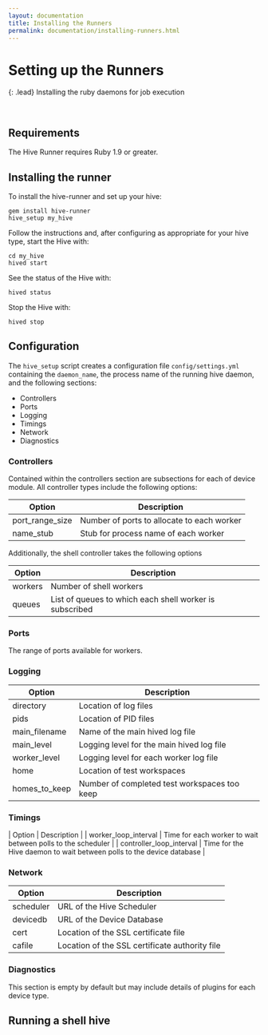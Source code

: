 ```yaml
---
layout: documentation
title: Installing the Runners
permalink: documentation/installing-runners.html
---
```


# Setting up the Runners

{: .lead}
Installing the ruby daemons for job execution

<br />

## Requirements

The Hive Runner requires Ruby 1.9 or greater.

## Installing the runner

To install the hive-runner and set up your hive:

    gem install hive-runner
    hive_setup my_hive

Follow the instructions and, after configuring as appropriate for your hive
type, start the Hive with:

    cd my_hive
    hived start

See the status of the Hive with:

    hived status

Stop the Hive with:

    hived stop

## Configuration

The `hive_setup` script creates a configuration file `config/settings.yml`
containing the `daemon_name`, the process name of the running hive daemon,
and the following sections:

* Controllers
* Ports
* Logging
* Timings
* Network
* Diagnostics

### Controllers

Contained within the controllers section are subsections for each of device
module. All controller types include the following options:

| Option          | Description                                |
|-----------------|--------------------------------------------|
| port_range_size | Number of ports to allocate to each worker |
| name_stub       | Stub for process name of each worker       |

Additionally, the shell controller takes the following options

| Option  | Description                                             |
|---------|---------------------------------------------------------|
| workers | Number of shell workers                                 |
| queues  | List of queues to which each shell worker is subscribed |

### Ports

The range of ports available for workers.

### Logging

| Option        | Description                                  |
|---------------|----------------------------------------------|
| directory     | Location of log files                        |
| pids          | Location of PID files                        |
| main_filename | Name of the main hived log file              |
| main_level    | Logging level for the main hived log file    |
| worker_level  | Logging level for each worker log file       |
| home          | Location of test workspaces                  |
| homes_to_keep | Number of completed test workspaces too keep |

### Timings

| Option                   | Description                                                           |
| worker_loop_interval     | Time for each worker to wait between polls to the scheduler           |
| controller_loop_interval | Time for the Hive daemon to wait between polls to the device database |

### Network

| Option    | Description                                    |
|-----------|------------------------------------------------|
| scheduler | URL of the Hive Scheduler                      |
| devicedb  | URL of the Device Database                     |
| cert      | Location of the SSL certificate file           |
| cafile    | Location of the SSL certificate authority file |
    
### Diagnostics

This section is empty by default but may include details of plugins for each
device type.

## Running a shell hive

